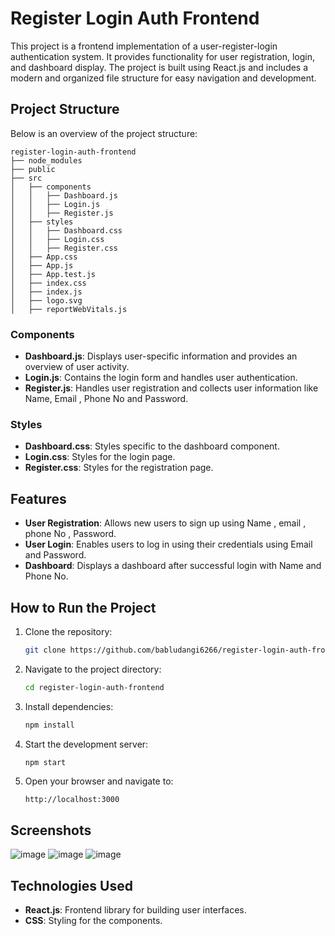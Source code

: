 # Register Login Auth Frontend

This project is a frontend implementation of a user-register-login authentication system. It provides functionality for user registration, login, and dashboard display. The project is built using React.js and includes a modern and organized file structure for easy navigation and development.

## Project Structure

Below is an overview of the project structure:

```plaintext
register-login-auth-frontend
├── node_modules
├── public
├── src
│   ├── components
│   │   ├── Dashboard.js
│   │   ├── Login.js
│   │   ├── Register.js
│   ├── styles
│   │   ├── Dashboard.css
│   │   ├── Login.css
│   │   ├── Register.css
│   ├── App.css
│   ├── App.js
│   ├── App.test.js
│   ├── index.css
│   ├── index.js
│   ├── logo.svg
│   ├── reportWebVitals.js
```

### Components

- **Dashboard.js**: Displays user-specific information and provides an overview of user activity.
- **Login.js**: Contains the login form and handles user authentication.
- **Register.js**: Handles user registration and collects user information like Name, Email , Phone No  and Password.

### Styles

- **Dashboard.css**: Styles specific to the dashboard component.
- **Login.css**: Styles for the login page.
- **Register.css**: Styles for the registration page.

## Features

- **User Registration**: Allows new users to sign up using Name , email , phone No , Password.
- **User Login**: Enables users to log in using their credentials using Email and Password.
- **Dashboard**: Displays a dashboard after successful login with Name and Phone No.

## How to Run the Project

1. Clone the repository:
   ```bash
   git clone https://github.com/babludangi6266/register-login-auth-frontend.git
   ```

2. Navigate to the project directory:
   ```bash
   cd register-login-auth-frontend
   ```

3. Install dependencies:
   ```bash
   npm install
   ```

4. Start the development server:
   ```bash
   npm start
   ```

5. Open your browser and navigate to:
   ```
   http://localhost:3000
   ```

## Screenshots

![image](https://github.com/user-attachments/assets/73d394a2-bd7a-4569-a569-4ddcb204a49b)
![image](https://github.com/user-attachments/assets/1fb66166-2884-4478-a812-8f20d75037c5)
![image](https://github.com/user-attachments/assets/2db867b9-9d51-4ffd-b1fb-f86626bf7fdd)


## Technologies Used

- **React.js**: Frontend library for building user interfaces.
- **CSS**: Styling for the components.
